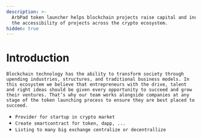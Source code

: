 ```yaml
---
description: >-
  ArbPad token launcher helps blockchain projects raise capital and increases
  the accessibility of projects across the crypto ecosystem.
hidden: true
---
```


# Introduction

`Blockchain technology has the ability to transform society through upending industries, structures, and traditional business models. In this ecosystem we believe that entrepreneurs with the drive, talent and right ideas should be given every opportunity to succeed and grow their ventures. That’s why our team works alongside companies at any stage of the token launching process to ensure they are best placed to succeed.`

* `Provider for startup in crypto market`
* `Create smartcontract for token, dapp, ...`
* `Listing to many big exchange centralize or decentrallize`
